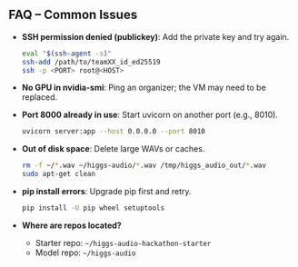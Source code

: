 ## FAQ – Common Issues

- **SSH permission denied (publickey)**: Add the private key and try again.
  ```bash
  eval "$(ssh-agent -s)"
  ssh-add /path/to/teamXX_id_ed25519
  ssh -p <PORT> root@<HOST>
  ```

- **No GPU in nvidia-smi**: Ping an organizer; the VM may need to be replaced.

- **Port 8000 already in use**: Start uvicorn on another port (e.g., 8010).
  ```bash
  uvicorn server:app --host 0.0.0.0 --port 8010
  ```

- **Out of disk space**: Delete large WAVs or caches.
  ```bash
  rm -f ~/*.wav ~/higgs-audio/*.wav /tmp/higgs_audio_out/*.wav
  sudo apt-get clean
  ```

- **pip install errors**: Upgrade pip first and retry.
  ```bash
  pip install -U pip wheel setuptools
  ```

- **Where are repos located?**
  - Starter repo: `~/higgs-audio-hackathon-starter`
  - Model repo: `~/higgs-audio`


